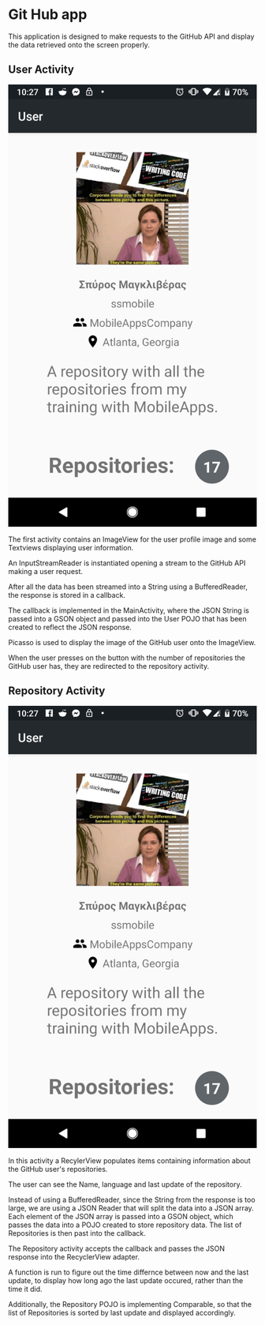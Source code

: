 # Git Hub app

This application is designed to make requests to the GitHub API and display the data retrieved onto the screen properly.

## User Activity

![](https://github.com/ssmobile/mygithubapp/blob/master/screenshots/UserActivity.png?raw=true)

The first activity contains an ImageView for the user profile image and some Textviews displaying user information. 

An InputStreamReader is instantiated opening a stream to the GitHub API making a user request.

After all the data has been streamed into a String using a BufferedReader, the response is stored in a callback.

The callback is implemented in the MainActivity, where the JSON String is passed into a GSON object and passed into the User POJO that has been created to reflect the JSON response.

Picasso is used to display the image of the GitHub user onto the ImageView.

When the user presses on the button with the number of repositories the GitHub user has, they are redirected to the repository activity.

## Repository Activity

![](https://github.com/ssmobile/mygithubapp/blob/master/screenshots/UserActivity.png?raw=true)

In this activity a RecylerView populates items containing information about the GitHub user's repositories.

The user can see the Name, language and last update of the repository. 

Instead of using a BufferedReader, since the String from the response is too large, we are using a JSON Reader that will split the data into a JSON array. Each element of the JSON array is passed into a GSON object, which passes the data into a POJO created to store repository data. The list of Repositories is then past into the callback.

The Repository activity accepts the callback and passes the JSON response into the RecyclerView adapter.
 
A function is run to figure out the time differnce between now and the last update, to display how long ago the last update occured, rather than the time it did.

Additionally, the Repository POJO is implementing Comparable, so that the list of Repositories is sorted by last update and displayed accordingly.
